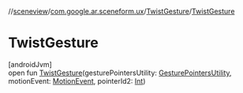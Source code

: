 //[sceneview](../../../index.md)/[com.google.ar.sceneform.ux](../index.md)/[TwistGesture](index.md)/[TwistGesture](-twist-gesture.md)

# TwistGesture

[androidJvm]\
open fun [TwistGesture](-twist-gesture.md)(gesturePointersUtility: [GesturePointersUtility](../-gesture-pointers-utility/index.md), motionEvent: [MotionEvent](https://developer.android.com/reference/kotlin/android/view/MotionEvent.html), pointerId2: [Int](https://kotlinlang.org/api/latest/jvm/stdlib/kotlin/-int/index.html))
